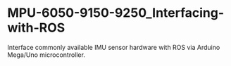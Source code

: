 # MPU-6050-9150-9250_Interfacing-with-ROS
Interface commonly available IMU sensor hardware with ROS via Arduino Mega/Uno microcontroller. 

